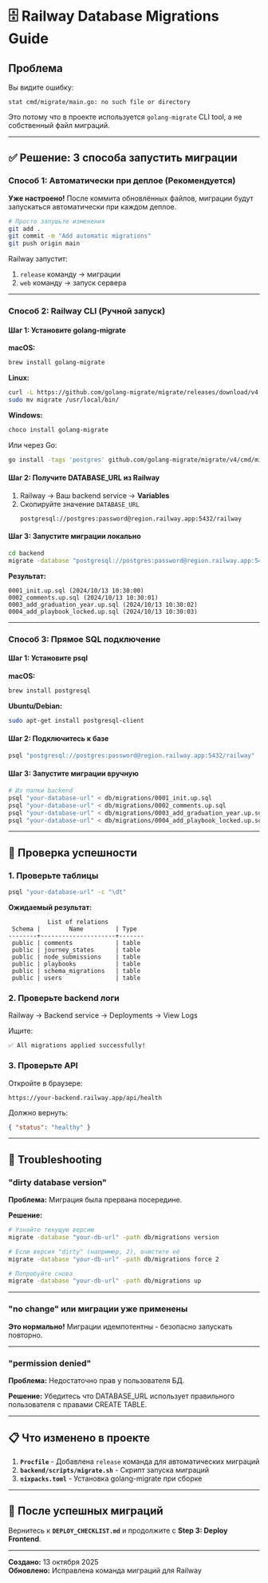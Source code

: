 # 🗄️ Railway Database Migrations Guide

## Проблема

Вы видите ошибку:

```
stat cmd/migrate/main.go: no such file or directory
```

Это потому что в проекте используется `golang-migrate` CLI tool, а не собственный файл миграций.

---

## ✅ Решение: 3 способа запустить миграции

### Способ 1: Автоматически при деплое (Рекомендуется)

**Уже настроено!** После коммита обновлённых файлов, миграции будут запускаться автоматически при каждом деплое.

```bash
# Просто запушьте изменения
git add .
git commit -m "Add automatic migrations"
git push origin main
```

Railway запустит:

1. `release` команду → миграции
2. `web` команду → запуск сервера

---

### Способ 2: Railway CLI (Ручной запуск)

#### Шаг 1: Установите golang-migrate

**macOS:**

```bash
brew install golang-migrate
```

**Linux:**

```bash
curl -L https://github.com/golang-migrate/migrate/releases/download/v4.17.0/migrate.linux-amd64.tar.gz | tar xvz
sudo mv migrate /usr/local/bin/
```

**Windows:**

```bash
choco install golang-migrate
```

Или через Go:

```bash
go install -tags 'postgres' github.com/golang-migrate/migrate/v4/cmd/migrate@latest
```

#### Шаг 2: Получите DATABASE_URL из Railway

1. Railway → Ваш backend service → **Variables**
2. Скопируйте значение `DATABASE_URL`
   ```
   postgresql://postgres:password@region.railway.app:5432/railway
   ```

#### Шаг 3: Запустите миграции локально

```bash
cd backend
migrate -database "postgresql://postgres:password@region.railway.app:5432/railway" -path db/migrations up
```

**Результат:**

```
0001_init.up.sql (2024/10/13 10:30:00)
0002_comments.up.sql (2024/10/13 10:30:01)
0003_add_graduation_year.up.sql (2024/10/13 10:30:02)
0004_add_playbook_locked.up.sql (2024/10/13 10:30:03)
```

---

### Способ 3: Прямое SQL подключение

#### Шаг 1: Установите psql

**macOS:**

```bash
brew install postgresql
```

**Ubuntu/Debian:**

```bash
sudo apt-get install postgresql-client
```

#### Шаг 2: Подключитесь к базе

```bash
psql "postgresql://postgres:password@region.railway.app:5432/railway"
```

#### Шаг 3: Запустите миграции вручную

```bash
# Из папки backend
psql "your-database-url" < db/migrations/0001_init.up.sql
psql "your-database-url" < db/migrations/0002_comments.up.sql
psql "your-database-url" < db/migrations/0003_add_graduation_year.up.sql
psql "your-database-url" < db/migrations/0004_add_playbook_locked.up.sql
```

---

## 🧪 Проверка успешности

### 1. Проверьте таблицы

```bash
psql "your-database-url" -c "\dt"
```

**Ожидаемый результат:**

```
           List of relations
 Schema |        Name         | Type
--------+---------------------+-------
 public | comments            | table
 public | journey_states      | table
 public | node_submissions    | table
 public | playbooks           | table
 public | schema_migrations   | table
 public | users               | table
```

### 2. Проверьте backend логи

Railway → Backend service → Deployments → View Logs

Ищите:

```
✅ All migrations applied successfully!
```

### 3. Проверьте API

Откройте в браузере:

```
https://your-backend.railway.app/api/health
```

Должно вернуть:

```json
{ "status": "healthy" }
```

---

## 🚨 Troubleshooting

### "dirty database version"

**Проблема:** Миграция была прервана посередине.

**Решение:**

```bash
# Узнайте текущую версию
migrate -database "your-db-url" -path db/migrations version

# Если версия "dirty" (например, 2), очистите её
migrate -database "your-db-url" -path db/migrations force 2

# Попробуйте снова
migrate -database "your-db-url" -path db/migrations up
```

---

### "no change" или миграции уже применены

**Это нормально!** Миграции идемпотентны - безопасно запускать повторно.

---

### "permission denied"

**Проблема:** Недостаточно прав у пользователя БД.

**Решение:** Убедитесь что DATABASE_URL использует правильного пользователя с правами CREATE TABLE.

---

## 📋 Что изменено в проекте

1. **`Procfile`** - Добавлена `release` команда для автоматических миграций
2. **`backend/scripts/migrate.sh`** - Скрипт запуска миграций
3. **`nixpacks.toml`** - Установка golang-migrate при сборке

---

## 🔄 После успешных миграций

Вернитесь к **`DEPLOY_CHECKLIST.md`** и продолжите с **Step 3: Deploy Frontend**.

---

**Создано:** 13 октября 2025  
**Обновлено:** Исправлена команда миграций для Railway
